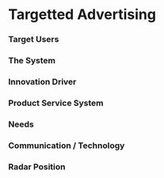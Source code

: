 # Targetted Advertising

### Target Users

### The System

### Innovation Driver

### Product Service System

### Needs

### Communication / Technology

### Radar Position
